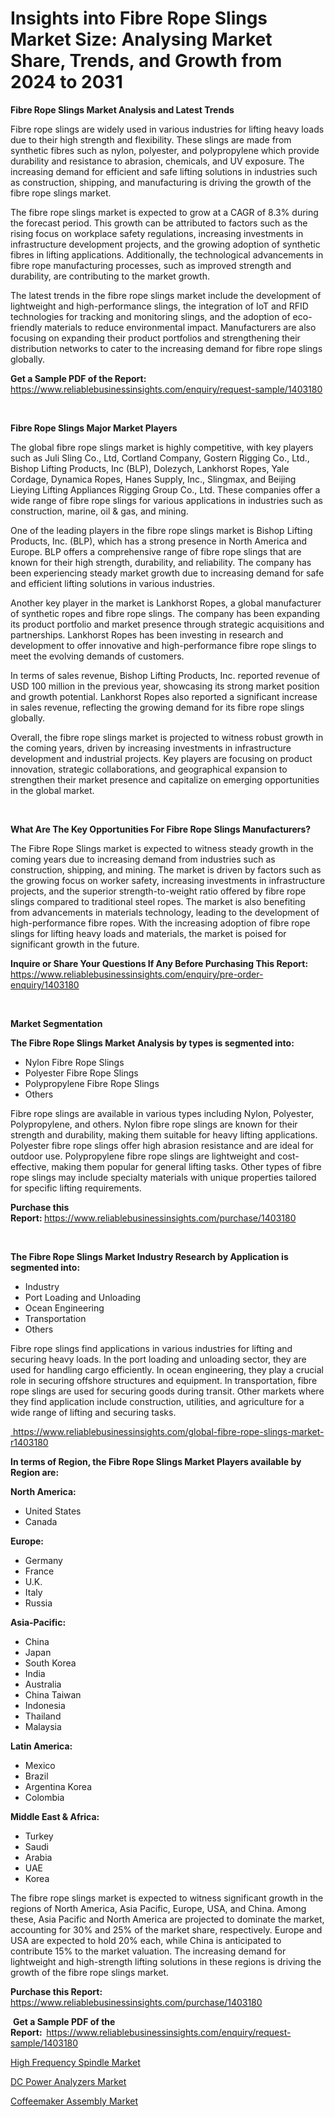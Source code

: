 <p><h1>Insights into Fibre Rope Slings Market Size: Analysing Market Share, Trends, and Growth from 2024 to 2031</h1></p><p><strong>Fibre Rope Slings Market Analysis and Latest Trends</strong></p>
<p><p>Fibre rope slings are widely used in various industries for lifting heavy loads due to their high strength and flexibility. These slings are made from synthetic fibres such as nylon, polyester, and polypropylene which provide durability and resistance to abrasion, chemicals, and UV exposure. The increasing demand for efficient and safe lifting solutions in industries such as construction, shipping, and manufacturing is driving the growth of the fibre rope slings market.</p><p>The fibre rope slings market is expected to grow at a CAGR of 8.3% during the forecast period. This growth can be attributed to factors such as the rising focus on workplace safety regulations, increasing investments in infrastructure development projects, and the growing adoption of synthetic fibres in lifting applications. Additionally, the technological advancements in fibre rope manufacturing processes, such as improved strength and durability, are contributing to the market growth.</p><p>The latest trends in the fibre rope slings market include the development of lightweight and high-performance slings, the integration of IoT and RFID technologies for tracking and monitoring slings, and the adoption of eco-friendly materials to reduce environmental impact. Manufacturers are also focusing on expanding their product portfolios and strengthening their distribution networks to cater to the increasing demand for fibre rope slings globally.</p></p>
<p><strong>Get a Sample PDF of the Report:&nbsp;</strong> <a href="https://www.reliablebusinessinsights.com/enquiry/request-sample/1403180">https://www.reliablebusinessinsights.com/enquiry/request-sample/1403180</a></p>
<p>&nbsp;</p>
<p><strong>Fibre Rope Slings Major Market Players</strong></p>
<p><p>The global fibre rope slings market is highly competitive, with key players such as Juli Sling Co., Ltd, Cortland Company, Gostern Rigging Co., Ltd., Bishop Lifting Products, Inc (BLP), Dolezych, Lankhorst Ropes, Yale Cordage, Dynamica Ropes, Hanes Supply, Inc., Slingmax, and Beijing Lieying Lifting Appliances Rigging Group Co., Ltd. These companies offer a wide range of fibre rope slings for various applications in industries such as construction, marine, oil & gas, and mining.</p><p>One of the leading players in the fibre rope slings market is Bishop Lifting Products, Inc. (BLP), which has a strong presence in North America and Europe. BLP offers a comprehensive range of fibre rope slings that are known for their high strength, durability, and reliability. The company has been experiencing steady market growth due to increasing demand for safe and efficient lifting solutions in various industries.</p><p>Another key player in the market is Lankhorst Ropes, a global manufacturer of synthetic ropes and fibre rope slings. The company has been expanding its product portfolio and market presence through strategic acquisitions and partnerships. Lankhorst Ropes has been investing in research and development to offer innovative and high-performance fibre rope slings to meet the evolving demands of customers.</p><p>In terms of sales revenue, Bishop Lifting Products, Inc. reported revenue of USD 100 million in the previous year, showcasing its strong market position and growth potential. Lankhorst Ropes also reported a significant increase in sales revenue, reflecting the growing demand for its fibre rope slings globally.</p><p>Overall, the fibre rope slings market is projected to witness robust growth in the coming years, driven by increasing investments in infrastructure development and industrial projects. Key players are focusing on product innovation, strategic collaborations, and geographical expansion to strengthen their market presence and capitalize on emerging opportunities in the global market.</p></p>
<p>&nbsp;</p>
<p><strong>What Are The Key Opportunities For Fibre Rope Slings Manufacturers?</strong></p>
<p><p>The Fibre Rope Slings market is expected to witness steady growth in the coming years due to increasing demand from industries such as construction, shipping, and mining. The market is driven by factors such as the growing focus on worker safety, increasing investments in infrastructure projects, and the superior strength-to-weight ratio offered by fibre rope slings compared to traditional steel ropes. The market is also benefiting from advancements in materials technology, leading to the development of high-performance fibre ropes. With the increasing adoption of fibre rope slings for lifting heavy loads and materials, the market is poised for significant growth in the future.</p></p>
<p><strong>Inquire or Share Your Questions If Any Before Purchasing This Report:</strong> <a href="https://www.reliablebusinessinsights.com/enquiry/pre-order-enquiry/1403180">https://www.reliablebusinessinsights.com/enquiry/pre-order-enquiry/1403180</a></p>
<p>&nbsp;</p>
<p><strong>Market Segmentation</strong></p>
<p><strong>The Fibre Rope Slings Market Analysis by types is segmented into:</strong></p>
<p><ul><li>Nylon Fibre Rope Slings</li><li>Polyester Fibre Rope Slings</li><li>Polypropylene Fibre Rope Slings</li><li>Others</li></ul></p>
<p><p>Fibre rope slings are available in various types including Nylon, Polyester, Polypropylene, and others. Nylon fibre rope slings are known for their strength and durability, making them suitable for heavy lifting applications. Polyester fibre rope slings offer high abrasion resistance and are ideal for outdoor use. Polypropylene fibre rope slings are lightweight and cost-effective, making them popular for general lifting tasks. Other types of fibre rope slings may include specialty materials with unique properties tailored for specific lifting requirements.</p></p>
<p><strong>Purchase this Report:&nbsp;</strong><a href="https://www.reliablebusinessinsights.com/purchase/1403180">https://www.reliablebusinessinsights.com/purchase/1403180</a></p>
<p>&nbsp;</p>
<p><strong>The Fibre Rope Slings Market Industry Research by Application is segmented into:</strong></p>
<p><ul><li>Industry</li><li>Port Loading and Unloading</li><li>Ocean Engineering</li><li>Transportation</li><li>Others</li></ul></p>
<p><p>Fibre rope slings find applications in various industries for lifting and securing heavy loads. In the port loading and unloading sector, they are used for handling cargo efficiently. In ocean engineering, they play a crucial role in securing offshore structures and equipment. In transportation, fibre rope slings are used for securing goods during transit. Other markets where they find application include construction, utilities, and agriculture for a wide range of lifting and securing tasks.</p></p>
<p><a href="https://www.reliablebusinessinsights.com/global-fibre-rope-slings-market-r1403180">&nbsp;https://www.reliablebusinessinsights.com/global-fibre-rope-slings-market-r1403180</a></p>
<p><strong>In terms of Region, the Fibre Rope Slings Market Players available by Region are:</strong></p>
<p>
    <p> <strong> North America: </strong>
        <ul>
            <li>United States</li>
            <li>Canada</li>
        </ul>
        </p> 
    <p> <strong> Europe: </strong>
        <ul>
            <li>Germany</li>
            <li>France</li>
            <li>U.K.</li>
            <li>Italy</li>
            <li>Russia</li>
        </ul>
        </p> 
    <p> <strong> Asia-Pacific: </strong>
        <ul>
            <li>China</li>
            <li>Japan</li>
            <li>South Korea</li>
            <li>India</li>
            <li>Australia</li>
            <li>China Taiwan</li>
            <li>Indonesia</li>
            <li>Thailand</li>
            <li>Malaysia</li>
        </ul>
        </p> 
    <p> <strong> Latin America: </strong>
        <ul>
            <li>Mexico</li>
            <li>Brazil</li>
            <li>Argentina Korea</li>
            <li>Colombia</li>
        </ul>
        </p> 
    <p> <strong> Middle East & Africa: </strong>
        <ul>
            <li>Turkey</li>
            <li>Saudi</li>
            <li>Arabia</li>
            <li>UAE</li>
            <li>Korea</li>
        </ul>
    </p>
    </p>
<p><p>The fibre rope slings market is expected to witness significant growth in the regions of North America, Asia Pacific, Europe, USA, and China. Among these, Asia Pacific and North America are projected to dominate the market, accounting for 30% and 25% of the market share, respectively. Europe and USA are expected to hold 20% each, while China is anticipated to contribute 15% to the market valuation. The increasing demand for lightweight and high-strength lifting solutions in these regions is driving the growth of the fibre rope slings market.</p></p>
<p><strong>Purchase this Report: </strong><a href="https://www.reliablebusinessinsights.com/purchase/1403180">https://www.reliablebusinessinsights.com/purchase/1403180</a></p>
<p>&nbsp;<strong>Get a Sample PDF of the Report:&nbsp;&nbsp;</strong><a href="https://www.reliablebusinessinsights.com/enquiry/request-sample/1403180">https://www.reliablebusinessinsights.com/enquiry/request-sample/1403180</a></p>
<p><strong></strong></p>
<p><p><a href="https://medium.com/@felipestehr/high-frequency-spindle-market-research-report-includes-analysis-on-market-size-share-and-growth-5c2c46639502">High Frequency Spindle Market</a></p><p><a href="https://medium.com/@cukilcantik89/dc-power-analyzers-market-trends-a-detailed-study-of-its-market-segmentation-and-analyzing-the-ade70f94f40c">DC Power Analyzers Market</a></p><p><a href="https://medium.com/@welsonwiden94552/global-coffeemaker-assembly-market-is-projected-to-grow-at-a-cagr-of-5-6-af43bebd7f64">Coffeemaker Assembly Market</a></p></p>